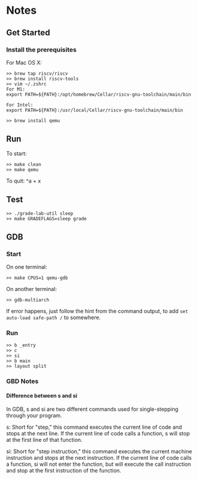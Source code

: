 # Notes

## Get Started
### Install the prerequisites
For Mac OS X:
```
>> brew tap riscv/riscv
>> brew install riscv-tools
>> vim ~/.zshrc
For M1:
export PATH=${PATH}:/opt/homebrew/Cellar/riscv-gnu-toolchain/main/bin

For Intel:
export PATH=${PATH}:/usr/local/Cellar/riscv-gnu-toolchain/main/bin

>> brew install qemu
```

## Run
To start:
```
>> make clean
>> make qemu
```

To quit: ^a + x

## Test
```
>> ./grade-lab-util sleep
>> make GRADEFLAGS=sleep grade
```

## GDB

### Start

On one terminal:
```
>> make CPUS=1 qemu-gdb
```

On another terminal:
```
>> gdb-multiarch
```
If error happens, just follow the hint from the command output, to add `set auto-load safe-path /` to somewhere.

### Run

```
>> b _entry
>> c
>> si
>> b main
>> layout split
```

### GBD Notes
#### Difference between s and si
In GDB, s and si are two different commands used for single-stepping through your program.

s: Short for "step," this command executes the current line of code and stops at the next line. If the current line of code calls a function, s will stop at the first line of that function.

si: Short for "step instruction," this command executes the current machine instruction and stops at the next instruction. If the current line of code calls a function, si will not enter the function, but will execute the call instruction and stop at the first instruction of the function.
